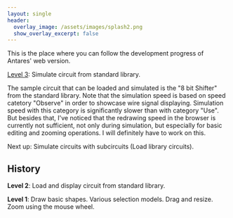 ```yaml
---
layout: single
header:
  overlay_image: /assets/images/splash2.png
  show_overlay_excerpt: false
---
```


This is the place where you can follow the development progress of Antares' web version.

[Level 3](../antares-web.html): Simulate circuit from standard library.

The sample circuit that can be loaded and simulated is the "8 bit Shifter" from the standard library. Note that the simulation speed is based on speed catetory
"Observe" in order to showcase wire signal displaying. Simulation speed with
this category is significantly slower than with category "Use". But besides that, I've noticed that the redrawing speed in the browser is currently not sufficient, not only
during simulation, but especially for basic editing and zooming operations. I will
definitely have to work on this.

Next up: Simulate circuits with subcircuits (Load library circuits).

## History

**Level 2**: Load and display circuit from standard library.

**Level 1**: Draw basic shapes. Various selection models. Drag and resize.
Zoom using the mouse wheel.
